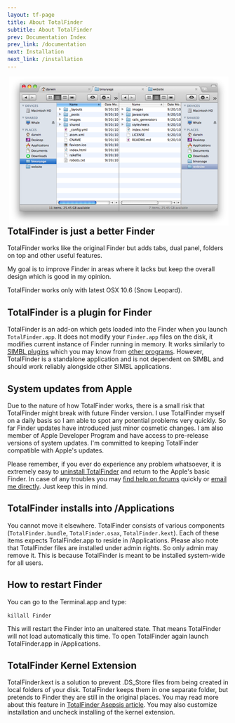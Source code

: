 ```yaml
---
layout: tf-page
title: About TotalFinder
subtitle: About TotalFinder
prev: Documentation Index
prev_link: /documentation
next: Installation
next_link: /installation
---
```


<img src="/images/showcase/thumb-showcase-dual-mode.png" style="float:right; width:500px; margin-left: 20px; position: relative; top: 0px">

## TotalFinder is just a better Finder

TotalFinder works like the original Finder but adds tabs, dual panel, folders on top and other useful features.

My goal is to improve Finder in areas where it lacks but keep the overall design which is good in my opinion.

TotalFinder works only with latest OSX 10.6 (Snow Leopard).

## TotalFinder is a plugin for Finder

TotalFinder is an add-on which gets loaded into the Finder when you launch `TotalFinder.app`. It does not modify your `Finder.app` files on the disk, it modifies current instance of Finder running in memory. It works similarly to [SIMBL plugins](http://www.culater.net/software/SIMBL/SIMBL.php) which you may know from [other programs](http://code.google.com/p/simbl/wiki/SIMBLPlugins). However, TotalFinder is a standalone application and is not dependent on SIMBL and should work reliably alongside other SIMBL applications.

## System updates from Apple

Due to the nature of how TotalFinder works, there is a small risk that TotalFinder might break with future Finder version. I use TotalFinder myself on a daily basis so I am able to spot any potential problems very quickly. So far Finder updates have introduced just minor cosmetic changes. I am also member of Apple Developer Program and have access to pre-release versions of system updates. I'm committed to keeping TotalFinder compatible with Apple's updates. 

Please remember, if you ever do experience any problem whatsoever, it is extremely easy to [uninstall TotalFinder](/uninstallation) and return to the Apple's basic Finder. In case of any troubles you may [find help on forums](http://support.binaryage.com) quickly or [email me directly](mailto:antonin@binaryage.com). Just keep this in mind.

## TotalFinder installs into /Applications

You cannot move it elsewhere. TotalFinder consists of various components (`TotalFinder.bundle`, `TotalFinder.osax`, `TotalFinder.kext`). Each of these items expects TotalFinder.app to reside in /Applications. Please also note that TotalFinder files are installed under admin rights. So only admin may remove it. This is because TotalFinder is meant to be installed system-wide for all users.

## How to restart Finder

You can go to the Terminal.app and type: 
   
    killall Finder 
    
This will restart the Finder into an unaltered state. That means TotalFinder will not load automatically this time. To open TotalFinder again launch TotalFinder.app in /Applications.

## TotalFinder Kernel Extension

TotalFinder.kext is a solution to prevent .DS_Store files from being created in local folders of your disk. TotalFinder keeps them in one separate folder, but pretends to Finder they are still in the original places. You may read more about this feature in [TotalFinder Asepsis article](/asepsis). You may also customize installation and uncheck installing of the kernel extension. 
